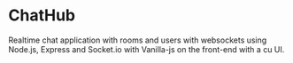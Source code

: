 # ChatHub
Realtime chat application with rooms and users with websockets using Node.js, Express and Socket.io with Vanilla-js on the front-end with a cu UI.
